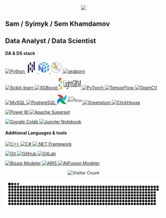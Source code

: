 <div id="header" align="center">
  <img src="https://i.giphy.com/media/v1.Y2lkPTc5MGI3NjExb2t5bnI5aXB1d3ZzOHZtbXZnNnp6b2dicWNlM2RpejV3YXEybWUzcSZlcD12MV9pbnRlcm5hbF9naWZfYnlfaWQmY3Q9cw/M9gbBd9nbDrOTu1Mqx/giphy.gif" width="200"/>
</div>

## Sam / Syimyk / Sem Khamdamov 
## Data Analyst / Data Scientist

#### DA & DS stack
<p align="left">
  <!-- Python -->
  <a href="https://www.python.org/" target="_blank" rel="noreferrer">
      <img src="https://raw.githubusercontent.com/danielcranney/readme-generator/main/public/icons/skills/python-colored.svg" 
           width="36" height="36" alt="Python" />
  </a>
  <!-- pandas -->
  <a href="https://pandas.pydata.org/" target="_blank" rel="noreferrer">
      <img src="https://raw.githubusercontent.com/devicons/devicon/master/icons/pandas/pandas-original.svg" 
           width="36" height="36" alt="pandas" />
  </a>
  <!-- NumPy -->
  <a href="https://numpy.org/" target="_blank" rel="noreferrer">
      <img src="https://raw.githubusercontent.com/devicons/devicon/master/icons/numpy/numpy-original.svg" 
           width="36" height="36" alt="numpy" />
  </a>
  <!-- Matplotlib -->
  <a href="https://matplotlib.org/" target="_blank" rel="noreferrer">
      <img src="https://raw.githubusercontent.com/devicons/devicon/master/icons/matplotlib/matplotlib-original.svg" 
           width="36" height="36" alt="matplotlib" />
  </a>
  <!-- Seaborn -->
  <a href="https://seaborn.pydata.org" target="_blank" rel="noreferrer">
    <img src="https://seaborn.pydata.org/_images/logo-mark-lightbg.svg" 
         alt="seaborn" width="40" height="40"/>
  </a>
</p>

  <!-- Scikit-learn -->
  <a href="https://scikit-learn.org/" target="_blank" rel="noreferrer">
    <img src="https://upload.wikimedia.org/wikipedia/commons/0/05/Scikit_learn_logo_small.svg" 
         width="36" height="36" alt="Scikit-learn" />
  </a>
  <!-- XGBoost -->
  <a href="https://xgboost.ai/" target="_blank" rel="noreferrer">
  <img 
    src="https://camo.githubusercontent.com/ee91ade30667645634e4405aee0d2e25574ab962f2ae2c372ac8da0b4794bf05/68747470733a2f2f7867626f6f73742e61692f696d616765732f6c6f676f2f7867626f6f73742d6c6f676f2d7472696d6d65642e706e67"
    width="80" style="height:auto;" alt="XGBoost" 
  />
</a>
  <!-- LightGBM -->
  <a href="https://lightgbm.readthedocs.io/" target="_blank" rel="noreferrer">
    <img src="https://raw.githubusercontent.com/microsoft/LightGBM/master/docs/logo/LightGBM_logo_black_text.svg" 
         width="70" height="36" alt="LightGBM" />
  </a>
  <!-- PyTorch -->
  <a href="https://pytorch.org/" target="_blank" rel="noreferrer">
    <img src="https://raw.githubusercontent.com/danielcranney/readme-generator/main/public/icons/skills/pytorch-colored.svg" 
         width="36" height="36" alt="PyTorch" />
  </a>
  <!-- TensorFlow -->
  <a href="https://www.tensorflow.org/" target="_blank" rel="noreferrer">
    <img src="https://raw.githubusercontent.com/danielcranney/readme-generator/main/public/icons/skills/tensorflow-colored.svg" 
         width="36" height="36" alt="TensorFlow" />
  </a>
  <!-- OpenCV -->
  <a href="https://opencv.org/" target="_blank" rel="noreferrer">
    <img src="https://github.com/opencv/opencv" 
         width="36" height="36" alt="OpenCV" />
  </a>

<p align="left">
  <!-- MySQL -->
  <a href="https://www.mysql.com/" target="_blank" rel="noreferrer">
      <img src="https://raw.githubusercontent.com/danielcranney/readme-generator/main/public/icons/skills/mysql-colored.svg" 
           width="36" height="36" alt="MySQL" />
  </a>
  <!-- PostgreSQL -->
  <a href="https://www.postgresql.org/" target="_blank" rel="noreferrer">
      <img src="https://raw.githubusercontent.com/danielcranney/readme-generator/main/public/icons/skills/postgresql-colored.svg" 
           width="36" height="36" alt="PostgreSQL" />
  </a>
  <!-- Apache Airflow -->
  <a href="https://airflow.apache.org/" target="_blank" rel="noreferrer">
      <img src="https://github.com/apache/airflow/raw/19ebcac2395ef9a6b6ded3a2faa29dc960c1e635/docs/apache-airflow/img/logos/wordmark_1.png?raw=true" 
           width="80" style="height:auto;" alt="Apache Airflow" />
  </a>
  <!-- Greenplum -->
  <a href="https://greenplum.org/" target="_blank" rel="noreferrer">
      <img src="https://github.com/GreenPlumn/gpdb/blob/master/logo-greenplum.png?raw=true" 
           width="120" style="height:auto;" alt="Greenplum" />
  </a>
  <!-- ClickHouse -->
  <a href="https://clickhouse.tech/" target="_blank" rel="noreferrer">
      <img src="https://github.com/ClickHouse/clickhouse-docs/assets/9611008/b001dc7b-5a45-4dcd-9275-e03beb7f9177" 
           width="130" style="height:auto;" alt="ClickHouse" />
  </a>
</p>

<p align="left">
  <!-- Power BI -->
  <a href="https://powerbi.microsoft.com/" target="_blank" rel="noreferrer">
      <img src="https://upload.wikimedia.org/wikipedia/commons/c/cf/New_Power_BI_Logo.svg" 
           width="36" height="36" alt="Power BI" />
  </a>
  <!-- Apache Superset -->
  <a href="https://superset.apache.org/" target="_blank" rel="noreferrer">
      <img src="https://camo.githubusercontent.com/f6f25227203811335bbfc181e6dded66b57cbdbeafe346c0f4e5773bae157aeb/68747470733a2f2f73757065727365742e6170616368652e6f72672f696d672f73757065727365742d6c6f676f2d686f72697a2d6170616368652e737667" 
           width="130" style="height:auto;" alt="Apache Superset" />
  </a>
</p>

<p align="left">
  <!-- Google Colab -->
  <a href="https://colab.research.google.com/" target="_blank" rel="noreferrer">
      <img src="https://upload.wikimedia.org/wikipedia/commons/d/d0/Google_Colaboratory_SVG_Logo.svg" 
           width="36" height="36" alt="Google Colab" />
  </a>
  <!-- Jupyter Notebook -->
  <a href="https://jupyter.org/" target="_blank" rel="noreferrer">
      <img src="https://jupyter.org/assets/homepage/main-logo.svg" 
           width="36" height="36" alt="Jupyter Notebook" />
  </a>
</p>

#### Additional Languages & tools
<p align="left">
  <!-- C++ -->
  <a href="https://docs.microsoft.com/en-us/cpp/" target="_blank" rel="noreferrer">
      <img src="https://raw.githubusercontent.com/danielcranney/readme-generator/main/public/icons/skills/cplusplus-colored.svg" 
           width="36" height="36" alt="C++" />
  </a>
  <!-- C# -->
  <a href="https://docs.microsoft.com/en-us/dotnet/csharp/" target="_blank" rel="noreferrer">
      <img src="https://raw.githubusercontent.com/danielcranney/readme-generator/main/public/icons/skills/csharp-colored.svg" 
           width="36" height="36" alt="C#" />
  </a>
  <!-- .NET -->
  <a href="https://dotnet.microsoft.com/" target="_blank" rel="noreferrer">
      <img src="https://raw.githubusercontent.com/danielcranney/readme-generator/main/public/icons/skills/dot-net-colored.svg" 
           width="36" height="36" alt=".NET Framework" />
  </a>
</p>

<p align="left">
  <!-- Git -->
  <a href="https://git-scm.com/" target="_blank" rel="noreferrer">
      <img src="https://raw.githubusercontent.com/danielcranney/readme-generator/main/public/icons/skills/git-colored.svg" 
           width="36" height="36" alt="Git" />
  </a>
  <!-- GitHub -->
  <a href="https://github.com/" target="_blank" rel="noreferrer">
      <img src="https://github.githubassets.com/assets/GitHub-Mark-ea2971cee799.png" 
           width="36" height="36" alt="GitHub" />
  </a>
  <!-- GitLab -->
  <a href="https://about.gitlab.com/" target="_blank" rel="noreferrer">
      <img src="https://images.ctfassets.net/xz1dnu24egyd/3FbNmZRES38q2Sk2EcoT7a/a290dc207a67cf779fc7c2456b177e9f/press-kit-icon.svg" 
           width="36" height="36" alt="GitLab" />
  </a>
</p>

<p align="left">
  <!-- Bizagi Modeler -->
  <a href="https://www.bizagi.com/" target="_blank" rel="noreferrer">
      <img src="https://upload.wikimedia.org/wikipedia/commons/2/27/Logo-bizagi-2021.svg" 
           width=90" height="36" alt="Bizagi Modeler" />
  </a>
  <a href="https://ariscommunity.com/" target="_blank" rel="noreferrer">
  <img 
    src="https://aris.com/wp-content/themes/aris/assets/images/aris-logo.svg"
    width="56"
    style="height:auto;"
    alt="ARIS"
  />
</a>
<!-- AllFusion Process Modeler -->
  <a href="https://allfusion.com/" target="_blank" rel="noreferrer">
      <img src="https://allfusion.com/wp-content/uploads/2020/07/allfusion-logo.png" 
           width="150" height="36" alt="AllFusion Modeler" />
  </a>
</p>







<p align="center">
    <img src="https://visitor-badge.laobi.icu/badge?page_id=semthedev.semthedev" alt="Visitor Count"/>
</p>

![snake gif](https://github.com/semthedev/semthedev/blob/output/github-snake.svg)
